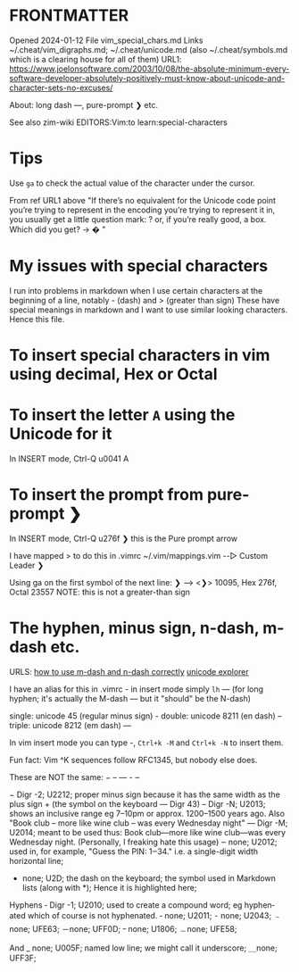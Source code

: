 # FRONTMATTER
Opened 2024-01-12
File vim_special_chars.md
Links ~/.cheat/vim_digraphs.md; ~/.cheat/unicode.md (also ~/.cheat/symbols.md which is a clearing house for all of them)
URL1: https://www.joelonsoftware.com/2003/10/08/the-absolute-minimum-every-software-developer-absolutely-positively-must-know-about-unicode-and-character-sets-no-excuses/

About: long dash —, pure-prompt ❯ etc.

See also zim-wiki  EDITORS:Vim:to learn:special-characters

# Tips

Use `ga` to check the actual value of the character under the cursor. 

From ref URL1 above
"If there’s no equivalent for the Unicode code point you’re trying to represent in the encoding you’re trying to represent it in, you usually get a little question mark: ? or, if you’re really good, a box. Which did you get? -> � "

# My issues with special characters

I run into problems in markdown when I use certain characters at the beginning of a line, notably - (dash) and > (greater than sign)
These have special meanings in markdown and I want to use similar looking characters. Hence this file.

# To insert special characters in vim using decimal, Hex or Octal

# To insert the letter `A` using the Unicode for it

In INSERT mode, Ctrl-Q u0041
A



# To insert the prompt from pure-prompt ❯

In INSERT mode, Ctrl-Q u276f
❯ this is the Pure prompt arrow

I have mapped <leader>> to do this in .vimrc ~/.vim/mappings.vim --▷  Custom Leader
❯ 


Using ga on the first symbol of the next line:
❯ --> <❯> 10095, Hex 276f, Octal 23557
NOTE: this is not a greater-than sign
>


# The hyphen, minus sign, n-dash, m-dash etc.

URLS:
[how to use m-dash and n-dash correctly](https://www.lighthouseproofreading.co.uk/blog/how-to-use-an-en-dash-and-em-dash-correctly)
[unicode explorer](https://unicode-explorer.com/)


I have an alias for this in .vimrc - in insert mode simply `lh`  — (for long hyphen; it's actually the M-dash — but it "should" be the N-dash)

single: unicode 45 (regular minus sign)     -
double: unicode 8211 (en dash)              –
triple: unicode 8212 (em dash)              — 

In vim insert mode you can type -, `Ctrl+k -M` and `Ctrl+k -N` to insert them.

Fun fact: Vim ^K sequences follow RFC1345, but nobody else does.


These are NOT the same:  − – — - ‒  

 − Digr -2; U2212; proper minus sign because it has the same width as the plus sign + (the symbol on the keyboard — Digr 43)
 – Digr -N; U2013; shows an inclusive range eg 7–10pm or approx. 1200–1500 years ago. Also "Book club – more like wine club – was every Wednesday night"
 — Digr -M; U2014; meant to be used thus: Book club—more like wine club—was every Wednesday night. (Personally, I freaking hate this usage)
 ‒ none;    U2012; used in, for example, "Guess the PIN: 1‒34." i.e. a single-digit width horizontal line;
 - none;    U2D;   the dash on the keyboard; the symbol used in Markdown lists (along with *); Hence it is highlighted here;

 Hyphens
 ‐ Digr -1; U2010; used to create a compound word; eg  hyphen‐ated which of course is not hyphenated.
 ‑ none;    U2011;
 ⁃ none;    U2043;
 ﹣none;    UFE63;
 －none;    UFF0D;
 ᠆ none;    U1806;
 ﹘none;    UFE58;

 And
 _ none;    U005F; named low line; we might call it underscore;
 ＿none;    UFF3F;

